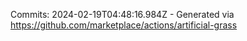 Commits: 2024-02-19T04:48:16.984Z - Generated via https://github.com/marketplace/actions/artificial-grass
<br>

